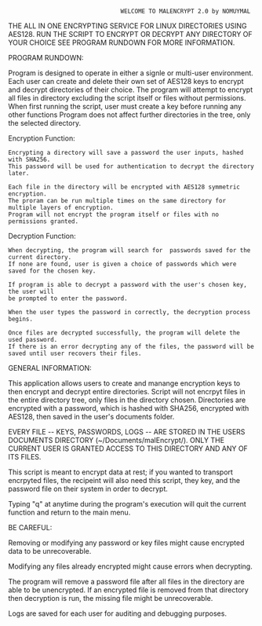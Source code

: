                                     WELCOME TO MALENCRYPT 2.0 by NOMUYMAL


THE ALL IN ONE ENCRYPTING SERVICE FOR LINUX DIRECTORIES USING AES128.
RUN THE SCRIPT TO ENCRYPT OR DECRYPT ANY DIRECTORY OF YOUR CHOICE
SEE PROGRAM RUNDOWN FOR MORE INFORMATION.


PROGRAM RUNDOWN:

Program is designed to operate in either a signle or multi-user environment.
Each user can create and delete their own set of AES128 keys to encrypt and decrypt directories of their choice.
The program will attempt to encrypt all files in directory excluding the script itself or files without permissions.
When first running the script, user must create a key before running any other functions
Program does not affect further directories in the tree, only the selected directory.

Encryption Function:

    Encrypting a directory will save a password the user inputs, hashed with SHA256. 
    This password will be used for authentication to decrypt the directory later.

    Each file in the directory will be encrypted with AES128 symmetric encryption.
    The proram can be run multiple times on the same directory for multiple layers of encryption.
    Program will not encrypt the program itself or files with no permissions granted. 

Decryption Function:

    When decrypting, the program will search for  passwords saved for the current directory.
    If none are found, user is given a choice of passwords which were saved for the chosen key.

    If program is able to decrypt a password with the user's chosen key, the user will 
    be prompted to enter the password.

    When the user types the password in correctly, the decryption process begins.

    Once files are decrypted successfully, the program will delete the used password.
    If there is an error decrypting any of the files, the password will be saved until user recovers their files. 


GENERAL INFORMATION:

This application allows users to create and manange encryption keys to then encrypt and decrypt entire directories.
Script will not encrpyt files in the entire directory tree, only files in the directory chosen.
Directories are encrypted with a password, which is hashed with SHA256, encrypted with AES128, then saved in the user's documents folder.

EVERY FILE -- KEYS, PASSWORDS, LOGS --  ARE STORED IN THE USERS DOCUMENTS DIRECTORY (~/Documents/malEncrypt/).
ONLY THE CURRENT USER IS GRANTED ACCESS TO THIS DIRECTORY AND ANY OF ITS FILES.

This script is meant to encrypt data at rest; if you wanted to transport encrpyted files, the recipeint will also need
this script, they key, and the password file on their system in order to decrypt.

Typing "q" at anytime during the program's execution will quit the current function and return to the main menu.


BE CAREFUL:

Removing or modifying any password or key files might cause encrypted data to be unrecoverable.

Modifying any files already encrypted might cause errors when decrypting.

The program will remove a password file after all files in the directory are able to be unencrypted.
If an encrypted file is removed from that directory then decryption is run, the missing file might be unrecoverable.

Logs are saved for each user for auditing and debugging purposes.
